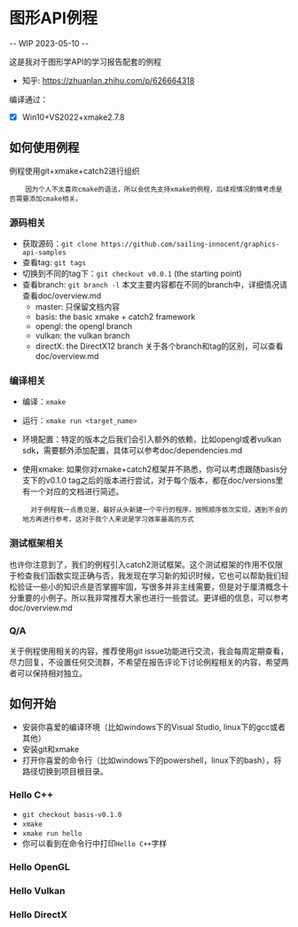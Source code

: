 # 图形API例程

-- WIP 2023-05-10 --

这是我对于图形学API的学习报告配套的例程

- 知乎: https://zhuanlan.zhihu.com/p/626664318

编译通过：
- [x] Win10+VS2022+xmake2.7.8

## 如何使用例程

例程使用git+xmake+catch2进行组织

        因为个人不太喜欢cmake的语法，所以会优先支持xmake的例程，后续视情况酌情考虑是否需要添加cmake相关。

### 源码相关
- 获取源码：`git clone https://github.com/sailing-innocent/graphics-api-samples`
- 查看tag: `git tags`
- 切换到不同的tag下：`git checkout v0.0.1` (the starting point)
- 查看branch: `git branch -l` 本文主要内容都在不同的branch中，详细情况请查看doc/overview.md
  - master: 只保留文档内容
  - basis: the basic xmake + catch2 framework
  - opengl: the opengl branch
  - vulkan: the vulkan branch
  - directX: the DirectX12 branch
关于各个branch和tag的区别，可以查看doc/overview.md

### 编译相关
- 编译：`xmake`
- 运行：`xmake run <target_name>`
- 环境配置：特定的版本之后我们会引入额外的依赖，比如opengl或者vulkan sdk，需要额外添加配置，具体可以参考doc/dependencies.md
- 使用xmake: 如果你对xmake+catch2框架并不熟悉，你可以考虑跟随basis分支下的v0.1.0 tag之后的版本进行尝试，对于每个版本，都在doc/versions里有一个对应的文档进行简述。

        对于例程我一点愚见是，最好从头新建一个平行的程序，按照顺序依次实现，遇到不会的地方再进行参考，这对于我个人来说是学习效率最高的方式

### 测试框架相关

也许你注意到了，我们的例程引入catch2测试框架。这个测试框架的作用不仅限于检查我们函数实现正确与否，我发现在学习新的知识时候，它也可以帮助我们轻松验证一些小的知识点是否掌握牢固，写很多并非主线需要，但是对于厘清概念十分重要的小例子。所以我非常推荐大家也进行一些尝试。更详细的信息，可以参考 doc/overview.md

### Q/A

关于例程使用相关的内容，推荐使用git issue功能进行交流，我会每周定期查看，尽力回复，不设置任何交流群，不希望在报告评论下讨论例程相关的内容，希望两者可以保持相对独立。


## 如何开始

- 安装你喜爱的编译环境（比如windows下的Visual Studio, linux下的gcc或者其他）
- 安装git和xmake
- 打开你喜爱的命令行（比如windows下的powershell，linux下的bash），将路径切换到项目根目录。

### Hello C++
- `git checkout basis-v0.1.0`
- `xmake`
- `xmake run hello`
- 你可以看到在命令行中打印`Hello C++`字样

### Hello OpenGL

### Hello Vulkan

### Hello DirectX
